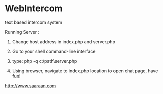 # WebIntercom
text based intercom system

Running Server :

1. Change host address in index.php and server.php

2. Go to your shell command-line interface

3. type: 
	php -q c:\path\server.php

4. Using browser, navigate to index.php location to open chat page, have fun!



http://www.saaraan.com
